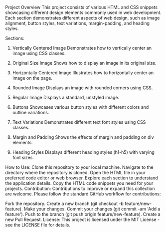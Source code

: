 Project Overview
This project consists of various HTML and CSS snippets showcasing different design elements commonly used in web development. Each section demonstrates different aspects of web design, such as image alignment, button styles, text variations, margin-padding, and heading styles.

Sections:
1. Vertically Centered Image
Demonstrates how to vertically center an image using CSS classes.

2. Original Size Image
Shows how to display an image in its original size.

3. Horizontally Centered Image
Illustrates how to horizontally center an image on the page.

4. Rounded Image
Displays an image with rounded corners using CSS.

5. Regular Image
Displays a standard, unstyled image.

6. Buttons
Showcases various button styles with different colors and outline variations.

7. Text Variations
Demonstrates different text font styles using CSS classes.

8. Margin and Padding
Shows the effects of margin and padding on div elements.

9. Heading Styles
Displays different heading styles (h1-h5) with varying font sizes.

How to Use:
Clone this repository to your local machine.
Navigate to the directory where the repository is cloned.
Open the HTML file in your preferred code editor or web browser.
Explore each section to understand the application details.
Copy the HTML code snippets you need for your projects.
Contribution:
Contributions to improve or expand this collection are welcome. Please follow the standard GitHub workflow for contributions:

Fork the repository.
Create a new branch (git checkout -b feature/new-feature).
Make your changes.
Commit your changes (git commit -am 'Add a feature').
Push to the branch (git push origin feature/new-feature).
Create a new Pull Request.
License:
This project is licensed under the MIT License - see the LICENSE file for details.
